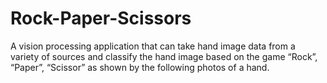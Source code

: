 # Rock-Paper-Scissors

A vision processing application that can take hand image data from a variety of sources and classify the hand image based on the game “Rock”, “Paper”, “Scissor” as shown by the following photos of a hand.
